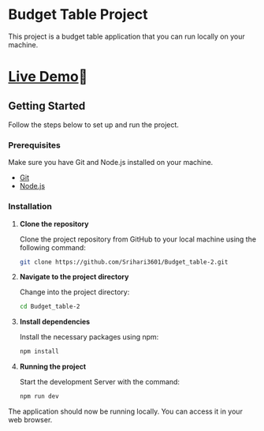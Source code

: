 # Budget Table Project

This project is a budget table application that you can run locally on your machine.

# [Live Demo](https://budget-table.netlify.app/)🔗

## Getting Started

Follow the steps below to set up and run the project.

### Prerequisites

Make sure you have Git and Node.js installed on your machine.

- [Git](https://git-scm.com/)
- [Node.js](https://nodejs.org/)

### Installation

1. **Clone the repository**

   Clone the project repository from GitHub to your local machine using the following command:

   ```bash
   git clone https://github.com/Srihari3601/Budget_table-2.git

2. **Navigate to the project directory**

   Change into the project directory:

   ```bash
   cd Budget_table-2


3. **Install dependencies**

   Install the necessary packages using npm:

      ```bash
   npm install
4. **Running the project**

   Start the development Server with the command:
   
      ```bash
   npm run dev


The application should now be running locally. You can access it in your web browser.
   

